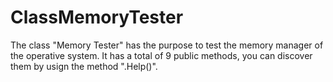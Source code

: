 # ClassMemoryTester
The class "Memory Tester" has the purpose to test the memory manager of the operative system.
It has a total of 9 public methods, you can discover them by usign the method ".Help()".
